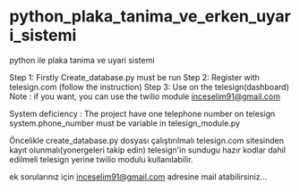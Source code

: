 # python_plaka_tanima_ve_erken_uyari_sistemi
python ile plaka tanima ve uyari sistemi

Step 1: Firstly Create_database.py must be run 
Step 2: Register with telesign.com (follow the instruction)
Step 3: Use on the telesign(dashboard)
Note : if you want, you can use the twilio module
        inceselim91@gmail.com


System deficiency : The project have one telephone number on telesign system.phone_number must be variable in telesign_module.py 

Öncelikle create_database.py dosyası çalıştırılmalı
telesign.com sitesinden kayıt olunmalı(yonergeleri takip edin)
telesign'in sundugu hazır kodlar dahil edilmeli
telesign yerine twilio modulu kullanılabilir.

ek sorularınız için inceselim91@gmail.com adresine mail atabilirsiniz...
